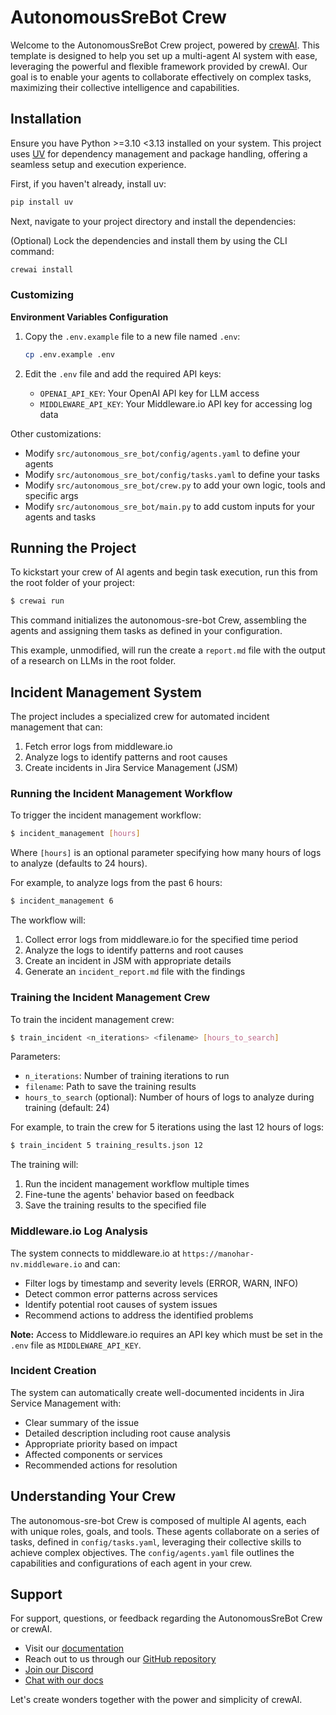 # AutonomousSreBot Crew

Welcome to the AutonomousSreBot Crew project, powered by [crewAI](https://crewai.com). This template is designed to help you set up a multi-agent AI system with ease, leveraging the powerful and flexible framework provided by crewAI. Our goal is to enable your agents to collaborate effectively on complex tasks, maximizing their collective intelligence and capabilities.

## Installation

Ensure you have Python >=3.10 <3.13 installed on your system. This project uses [UV](https://docs.astral.sh/uv/) for dependency management and package handling, offering a seamless setup and execution experience.

First, if you haven't already, install uv:

```bash
pip install uv
```

Next, navigate to your project directory and install the dependencies:

(Optional) Lock the dependencies and install them by using the CLI command:
```bash
crewai install
```

### Customizing

**Environment Variables Configuration**

1. Copy the `.env.example` file to a new file named `.env`:
   ```bash
   cp .env.example .env
   ```

2. Edit the `.env` file and add the required API keys:
   - `OPENAI_API_KEY`: Your OpenAI API key for LLM access
   - `MIDDLEWARE_API_KEY`: Your Middleware.io API key for accessing log data

Other customizations:
- Modify `src/autonomous_sre_bot/config/agents.yaml` to define your agents
- Modify `src/autonomous_sre_bot/config/tasks.yaml` to define your tasks
- Modify `src/autonomous_sre_bot/crew.py` to add your own logic, tools and specific args
- Modify `src/autonomous_sre_bot/main.py` to add custom inputs for your agents and tasks

## Running the Project

To kickstart your crew of AI agents and begin task execution, run this from the root folder of your project:

```bash
$ crewai run
```

This command initializes the autonomous-sre-bot Crew, assembling the agents and assigning them tasks as defined in your configuration.

This example, unmodified, will run the create a `report.md` file with the output of a research on LLMs in the root folder.

## Incident Management System

The project includes a specialized crew for automated incident management that can:

1. Fetch error logs from middleware.io
2. Analyze logs to identify patterns and root causes
3. Create incidents in Jira Service Management (JSM)

### Running the Incident Management Workflow

To trigger the incident management workflow:

```bash
$ incident_management [hours]
```

Where `[hours]` is an optional parameter specifying how many hours of logs to analyze (defaults to 24 hours).

For example, to analyze logs from the past 6 hours:

```bash
$ incident_management 6
```

The workflow will:
1. Collect error logs from middleware.io for the specified time period
2. Analyze the logs to identify patterns and root causes
3. Create an incident in JSM with appropriate details
4. Generate an `incident_report.md` file with the findings

### Training the Incident Management Crew

To train the incident management crew:

```bash
$ train_incident <n_iterations> <filename> [hours_to_search]
```

Parameters:
- `n_iterations`: Number of training iterations to run
- `filename`: Path to save the training results
- `hours_to_search` (optional): Number of hours of logs to analyze during training (default: 24)

For example, to train the crew for 5 iterations using the last 12 hours of logs:

```bash
$ train_incident 5 training_results.json 12
```

The training will:
1. Run the incident management workflow multiple times
2. Fine-tune the agents' behavior based on feedback
3. Save the training results to the specified file

### Middleware.io Log Analysis

The system connects to middleware.io at `https://manohar-nv.middleware.io` and can:
- Filter logs by timestamp and severity levels (ERROR, WARN, INFO)
- Detect common error patterns across services
- Identify potential root causes of system issues
- Recommend actions to address the identified problems

**Note:** Access to Middleware.io requires an API key which must be set in the `.env` file as `MIDDLEWARE_API_KEY`.

### Incident Creation

The system can automatically create well-documented incidents in Jira Service Management with:
- Clear summary of the issue
- Detailed description including root cause analysis
- Appropriate priority based on impact
- Affected components or services
- Recommended actions for resolution

## Understanding Your Crew

The autonomous-sre-bot Crew is composed of multiple AI agents, each with unique roles, goals, and tools. These agents collaborate on a series of tasks, defined in `config/tasks.yaml`, leveraging their collective skills to achieve complex objectives. The `config/agents.yaml` file outlines the capabilities and configurations of each agent in your crew.

## Support

For support, questions, or feedback regarding the AutonomousSreBot Crew or crewAI.
- Visit our [documentation](https://docs.crewai.com)
- Reach out to us through our [GitHub repository](https://github.com/joaomdmoura/crewai)
- [Join our Discord](https://discord.com/invite/X4JWnZnxPb)
- [Chat with our docs](https://chatg.pt/DWjSBZn)

Let's create wonders together with the power and simplicity of crewAI.
